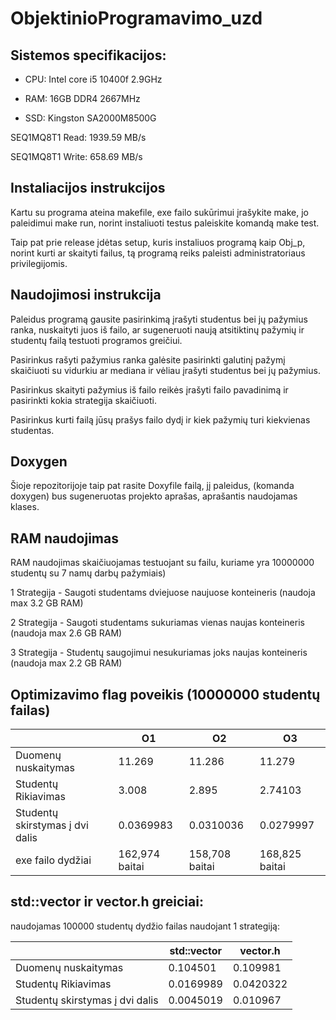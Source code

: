  # ObjektinioProgramavimo_uzd
## Sistemos specifikacijos:
* CPU: Intel core i5 10400f 2.9GHz

* RAM: 16GB DDR4 2667MHz

* SSD: Kingston SA2000M8500G 

SEQ1MQ8T1 Read: 1939.59 MB/s

SEQ1MQ8T1 Write: 658.69 MB/s

## Instaliacijos instrukcijos
Kartu su programa ateina makefile, exe failo sukūrimui įrašykite make, jo paleidimui make run, norint instaliuoti testus paleiskite komandą make test.

Taip pat prie release įdėtas setup, kuris instaliuos programą kaip Obj_p, norint kurti ar skaityti failus, tą programą reiks paleisti administratoriaus privilegijomis.

## Naudojimosi instrukcija
Paleidus programą gausite pasirinkimą įrašyti studentus bei jų pažymius ranka, nuskaityti juos iš failo, ar sugeneruoti naują atsitiktinų pažymių ir studentų failą testuoti programos greičiui.

Pasirinkus rašyti pažymius ranka galėsite pasirinkti galutinį pažymį skaičiuoti su vidurkiu ar mediana ir vėliau įrašyti studentus bei jų pažymius.

Pasirinkus skaityti pažymius iš failo reikės įrašyti failo pavadinimą ir pasirinkti kokia strategija skaičiuoti.

Pasirinkus kurti failą jūsų prašys failo dydį ir kiek pažymių turi kiekvienas studentas.

## Doxygen

Šioje repozitorijoje taip pat rasite Doxyfile failą, jį paleidus, (komanda doxygen) bus sugeneruotas projekto aprašas, aprašantis naudojamas klases.

## RAM naudojimas

RAM naudojimas skaičiuojamas testuojant su failu, kuriame yra 10000000 studentų su 7 namų darbų pažymiais)

1 Strategija - Saugoti studentams dviejuose naujuose konteineris (naudoja max 3.2 GB RAM)

2 Strategija - Saugoti studentams sukuriamas vienas naujas konteineris (naudoja max 2.6 GB RAM)

3 Strategija - Studentų saugojimui nesukuriamas joks naujas konteineris (naudoja max 2.2 GB RAM) 

## Optimizavimo flag poveikis (10000000 studentų failas)

|                                 | O1        | O2        | O3        |
|---------------------------------|-----------|-----------|-----------|
| Duomenų nuskaitymas             | 11.269    | 11.286    | 11.279    |
| Studentų Rikiavimas             | 3.008     | 2.895     | 2.74103   |
| Studentų skirstymas į dvi dalis | 0.0369983 | 0.0310036 | 0.0279997 |
| exe failo dydžiai               | 162,974 baitai| 158,708 baitai| 168,825 baitai |

## std::vector ir vector.h greiciai:

naudojamas 100000 studentų dydžio failas naudojant 1 strategiją:

|                                 |std::vector| vector.h  |
|---------------------------------|-----------|-----------|
| Duomenų nuskaitymas             | 0.104501  | 0.109981  |
| Studentų Rikiavimas             | 0.0169989 | 0.0420322 |
| Studentų skirstymas į dvi dalis | 0.0045019 |0.010967   |
